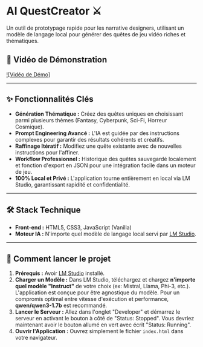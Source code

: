 # AI QuestCreator ⚔️

Un outil de prototypage rapide pour les narrative designers, utilisant un modèle de langage local pour générer des quêtes de jeu vidéo riches et thématiques.

## 🎥 Vidéo de Démonstration

[![Vidéo de Démo]](https://vimeo.com/1097210146/2145fc57c2?share=copy)

---

## ✨ Fonctionnalités Clés

- **Génération Thématique :** Créez des quêtes uniques en choisissant parmi plusieurs thèmes (Fantasy, Cyberpunk, Sci-Fi, Horreur Cosmique).
- **Prompt Engineering Avancé :** L'IA est guidée par des instructions complexes pour garantir des résultats cohérents et créatifs.
- **Raffinage Itératif :** Modifiez une quête existante avec de nouvelles instructions pour l'affiner.
- **Workflow Professionnel :** Historique des quêtes sauvegardé localement et fonction d'export en JSON pour une intégration facile dans un moteur de jeu.
- **100% Local et Privé :** L'application tourne entièrement en local via LM Studio, garantissant rapidité et confidentialité.

---

## 🛠️ Stack Technique

- **Front-end :** HTML5, CSS3, JavaScript (Vanilla)
- **Moteur IA :** N'importe quel modèle de langage local servi par [LM Studio](https://lmstudio.ai/).

---

## 🚀 Comment lancer le projet

1.  **Prérequis :** Avoir [LM Studio](https://lmstudio.ai/) installé.
2.  **Charger un Modèle :** Dans LM Studio, téléchargez et chargez **n'importe quel modèle "Instruct"** de votre choix (ex: Mistral, Llama, Phi-3, etc.). L'application est conçue pour être agnostique du modèle. Pour un compromis optimal entre vitesse d'exécution et performance, **qwen/qwen3-1.7b** est recommandé.
3.  **Lancer le Serveur :** Allez dans l'onglet "Developer" et démarrez le serveur en activant le bouton à côté de "Status: Stopped". Vous devriez maintenant avoir le bouton allumé en vert avec écrit "Status: Running".
4.  **Ouvrir l'Application :** Ouvrez simplement le fichier `index.html` dans votre navigateur.